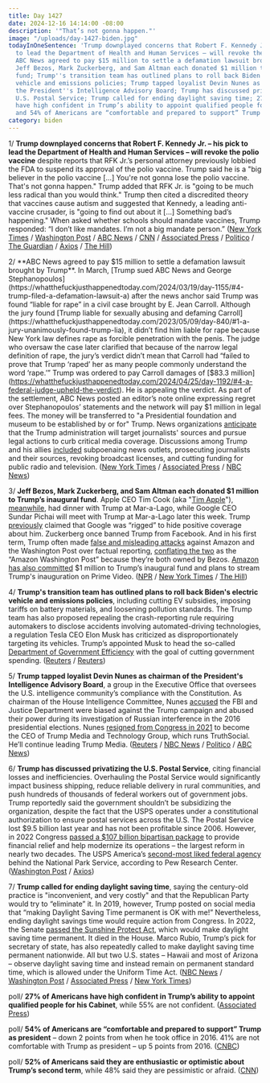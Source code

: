 ```yaml
---
title: Day 1427
date: 2024-12-16 14:14:00 -08:00
description: '"That’s not gonna happen."'
image: "/uploads/day-1427-biden.jpg"
todayInOneSentence: 'Trump downplayed concerns that Robert F. Kennedy Jr. – his pick
  to lead the Department of Health and Human Services – will revoke the polio vaccine;
  ABC News agreed to pay $15 million to settle a defamation lawsuit brought by Trump;
  Jeff Bezos, Mark Zuckerberg, and Sam Altman each donated $1 million to Trump’s inaugural
  fund; Trump''s transition team has outlined plans to roll back Biden''s electric
  vehicle and emissions policies; Trump tapped loyalist Devin Nunes as chairman of
  the President''s Intelligence Advisory Board; Trump has discussed privatizing the
  U.S. Postal Service; Trump called for ending daylight saving time; 27% of Americans
  have high confident in Trump’s ability to appoint qualified people for his Cabinet;
  and 54% of Americans are “comfortable and prepared to support” Trump as president.  '
category: biden
---
```


1/ **Trump downplayed concerns that Robert F. Kennedy Jr. – his pick to lead the Department of Health and Human Services – will revoke the polio vaccine** despite reports that RFK Jr.’s personal attorney previously lobbied the FDA to suspend its approval of the polio vaccine. Trump said he is a "big believer in the polio vaccine [...] You're not gonna lose the polio vaccine. That's not gonna happen." Trump added that RFK Jr. is "going to be much less radical than you would think." Trump then cited a discredited theory that vaccines cause autism and suggested that Kennedy, a leading anti-vaccine crusader, is "going to find out about it [...] Something bad’s happening." When asked whether schools should mandate vaccines, Trump responded: “I don’t like mandates. I’m not a big mandate person.” ([New York Times](https://www.nytimes.com/2024/12/13/health/aaron-siri-rfk-jr-vaccines.html) / [Washington Post](https://www.washingtonpost.com/politics/2024/12/16/trump-administration-transition/) / [ABC News](https://abcnews.go.com/Politics/trump-announces-softbank-make-100-billion-investment-us/story?id=116824953) / [CNN](https://www.cnn.com/2024/12/16/politics/trump-polio-vaccine-key-lines-news-conference/index.html) / [Associated Press](https://apnews.com/article/trump-maralago-press-conference-44beea6cf8c93f070638842712bf3aca) / [Politico](https://www.politico.com/live-updates/2024/12/16/congress/trump-talks-rfk-at-presser-00194551) / [The Guardian](https://www.theguardian.com/us-news/2024/dec/13/rfk-jr-aaron-siri-polio) / [Axios](https://www.axios.com/2024/12/13/rfk-ally-revoke-polio-vaccine) / [The Hill](https://thehill.com/policy/healthcare/5042497-trump-vaccines-autism-mandates-rfk-jr/))

2/ **ABC News agreed to pay $15 million to settle a defamation lawsuit brought by Trump**. In March, [Trump sued ABC News and George Stephanopoulos](https://whatthefuckjusthappenedtoday.com/2024/03/19/day-1155/#4-trump-filed-a-defamation-lawsuit-a) after the news anchor said Trump was found “liable for rape” in a civil case brought by E. Jean Carroll. Although the jury found [Trump liable for sexually abusing and defaming Carroll](https://whatthefuckjusthappenedtoday.com/2023/05/09/day-840/#1-a-jury-unanimously-found-trump-lia), it didn’t find him liable for rape because New York law defines rape as forcible penetration with the penis. The judge who oversaw the case later clarified that because of the narrow legal definition of rape, the jury’s verdict didn’t mean that Carroll had “failed to prove that Trump ‘raped’ her as many people commonly understand the word ‘rape.’” Trump was ordered to pay Carroll damages of [$83.3 million](https://whatthefuckjusthappenedtoday.com/2024/04/25/day-1192/#4-a-federal-judge-upheld-the-verdict). He is appealing the verdict. As part of the settlement, ABC News posted an editor’s note online expressing regret over Stephanopoulos’ statements and the network will pay $1 million in legal fees. The money will be transferred to "a Presidential foundation and museum to be established by or for" Trump. News organizations [anticipate](https://www.semafor.com/article/12/15/2024/axios-braces-for-future-trump-legal-action) that the Trump administration will target journalists' sources and pursue legal actions to curb critical media coverage. Discussions among Trump and his allies [included](https://www.nytimes.com/2024/12/15/business/media/trump-defamation-lawsuit-abc-hegseth-cnn.html) subpoenaing news outlets, prosecuting journalists and their sources, revoking broadcast licenses, and cutting funding for public radio and television. ([New York Times](https://www.nytimes.com/2024/12/14/business/media/trump-abc-settlement.html) / [Associated Press](https://apnews.com/article/abc-trump-lawsuit-defamation-stephanopoulos-04aea8663310af39ae2a85f4c1a56d68) / [NBC News](https://www.nbcnews.com/media/abc-news-pay-15-million-legal-settlement-trump-george-stephanopoulos-rcna184269))

3/ **Jeff Bezos, Mark Zuckerberg, and Sam Altman each donated $1 million to Trump’s inaugural fund**. Apple CEO Tim Cook (aka "[Tim Apple](https://whatthefuckjusthappenedtoday.com/2019/03/11/day-781/#trump-tried-to-persuade-republican-d)"), [meanwhile](https://www.theverge.com/2024/12/13/24320839/donald-trump-tim-cook-mar-a-lago), had dinner with Trump at Mar-a-Lago, while Google CEO Sundar Pichai will meet with Trump at Mar-a-Lago later this week. Trump [previously](https://www.theverge.com/2024/12/12/24319917/sundar-pichai-jeff-bezos-donald-trump-mar-a-lago) claimed that Google was “rigged” to hide positive coverage about him. Zuckerberg once banned Trump from Facebook. And in his first term, Trump often made [false and misleading attacks](https://whatthefuckjusthappenedtoday.com/2018/04/02/day-438/#6-trump-demanded-that-the-washington) against Amazon and the Washington Post over factual reporting, [conflating the two](https://whatthefuckjusthappenedtoday.com/2017/06/28/Day-160/#2-later-trump-tweeted-that-the-%E2%80%9Cfake) as the “Amazon Washington Post” because they’re both owned by Bezos. [Amazon has also committed](https://www.wsj.com/politics/elections/jeff-bezos-amazon-plans-to-donate-1-million-to-trumps-inauguration-dc3705ac) $1 million to Trump’s inaugural fund and plans to stream Trump's inauguration on Prime Video. ([NPR](https://www.npr.org/2024/12/13/nx-s1-5227874/trump-bezos-zuckerberg-amazon-facebook-open-ai-meta-inauguration-fund) / [New York Times](https://www.nytimes.com/2024/12/13/technology/openai-sam-altman-trump-inauguration.html) / [The Hill](https://thehill.com/policy/technology/5040426-apple-tim-cook-donald-trump-visit/))

4/ **Trump's transition team has outlined plans to roll back Biden's electric vehicle and emissions policies**, including cutting EV subsidies, imposing tariffs on battery materials, and loosening pollution standards. The Trump team has also proposed repealing the crash-reporting rule requiring automakers to disclose accidents involving automated-driving technologies, a regulation Tesla CEO Elon Musk has criticized as disproportionately targeting its vehicles. Trump’s appointed Musk to head the so-called [Department of Government Efficiency](https://whatthefuckjusthappenedtoday.com/wtf-is/doge/) with the goal of cutting government spending. ([Reuters](https://www.reuters.com/business/autos-transportation/trump-transition-team-plans-sweeping-rollback-biden-ev-emissions-policies-2024-12-16/) / [Reuters](https://www.reuters.com/business/autos-transportation/trump-transition-recommends-scrapping-car-crash-reporting-requirement-opposed-by-2024-12-13/))

5/ **Trump tapped loyalist Devin Nunes as chairman of the President's Intelligence Advisory Board**, a group in the Executive Office that oversees the U.S. intelligence community’s compliance with the Constitution. As chairman of the House Intelligence Committee, Nunes [accused](https://whatthefuckjusthappenedtoday.com/2018/01/29/day-375/#1-republicans-on-the-house-intellige) the FBI and Justice Department were biased against the Trump campaign and abused their power during its investigation of Russian interference in the 2016 presidential elections. Nunes [resigned from Congress in 2021](https://whatthefuckjusthappenedtoday.com/2021/12/06/day-321/#5-devin-nunes-resigned-from-congress) to become the CEO of Trump Media and Technology Group, which runs TruthSocial. He’ll continue leading Trump Media. ([Reuters](https://www.reuters.com/world/us/trump-names-truth-social-ceo-nunes-lead-intelligence-advisory-board-2024-12-14/) / [NBC News](https://www.nbcnews.com/politics/donald-trump/trump-picks-truthsocial-ceo-devin-nunes-intelligence-advisory-board-rcna184272) / [Politico](https://www.politico.com/news/2024/12/14/trump-nunes-intelligence-advisory-board-00194388) / [ABC News](https://abcnews.go.com/Politics/trump-picks-truth-social-ceo-devin-nunes-head/story?id=116795936)) 

6/ **Trump has discussed privatizing the U.S. Postal Service**, citing financial losses and inefficiencies. Overhauling the Postal Service would significantly impact business shipping, reduce reliable delivery in rural communities, and push hundreds of thousands of federal workers out of government jobs. Trump reportedly said the government shouldn’t be subsidizing the organization, despite the fact that the USPS operates under a constitutional authorization to ensure postal services across the U.S. The Postal Service lost $9.5 billion last year and has not been profitable since 2006. However, in 2022 Congress [passed a $107 billion bipartisan package](https://whatthefuckjusthappenedtoday.com/2022/03/09/day-414/#6-the-senate-approved-a-107-billion) to provide financial relief and help modernize its operations – the largest reform in nearly two decades. The USPS America’s [second-most liked federal agency](https://www.pewresearch.org/short-reads/2024/08/12/americans-see-many-federal-agencies-favorably-but-republicans-grow-more-critical-of-justice-department/) behind the National Park Service, according to Pew Research Center. ([Washington Post](https://www.washingtonpost.com/business/2024/12/14/trump-usps-privatize-plan/) / [Axios](https://www.axios.com/2024/12/14/trump-postal-service-overhaul-privatization-usps))

7/ **Trump called for ending daylight saving time**, saying the century-old practice is "inconvenient, and very costly" and that the Republican Party would try to “eliminate” it. In 2019, however, Trump posted on social media that “making Daylight Saving Time permanent is OK with me!” Nevertheless, ending daylight savings time would require action from Congress. In 2022, the Senate [passed the Sunshine Protect Act](https://whatthefuckjusthappenedtoday.com/2021/03/11/day-51/#9-a-bipartisan-group-of-senators-int), which would make daylight saving time permanent. It died in the House. Marco Rubio, Trump’s pick for secretary of state, has also repeatedly called to make daylight saving time permanent nationwide. All but two U.S. states – Hawaii and most of Arizona – observe daylight saving time and instead remain on permanent standard time, which is allowed under the Uniform Time Act. ([NBC News](https://www.nbcnews.com/politics/donald-trump/trump-says-will-seek-eliminate-daylight-saving-time-rcna184193) / [Washington Post](https://www.washingtonpost.com/health/2024/12/13/daylight-saving-time-trump/) / [Associated Press](https://apnews.com/article/trump-daylight-saving-time-36ccbf61bea70aaac0f5c43b8029957c) / [New York Times](https://www.nytimes.com/2024/12/14/us/trump-daylight-savings-time.html))

poll/ **27% of Americans have high confident in Trump’s ability to appoint qualified people for his Cabinet**, while 55% are not confident. ([Associated Press](https://apnews.com/article/trump-cabinet-administration-biden-poll-be16ac992769e9c4636854eee7999dfb))

poll/ **54% of Americans are “comfortable and prepared to support” Trump as president** – down 2 points from when he took office in 2016. 41% are not comfortable with Trump as president – up 5 points from 2016. ([CNBC](https://www.cnbc.com/2024/12/15/majorities-in-poll-give-trump-green-light-for-some-controversial-policies.html))

poll/ **52% of Americans said they are enthusiastic or optimistic about Trump’s second term**, while 48% said they are pessimistic or afraid. ([CNN](https://www.cnn.com/2024/12/15/politics/cnn-poll-how-americans-feel-about-trump-next-term/index.html))

